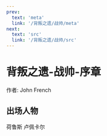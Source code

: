 ```yaml
---
prev:
  text: 'meta'
  link: '/背叛之遗/战帅/meta'
next:
  text: 'src'
  link: '/背叛之遗/战帅/src'
---
```


# 背叛之遗-战帅-序章

作者: John French

## 出场人物

荷鲁斯 卢佩卡尔
